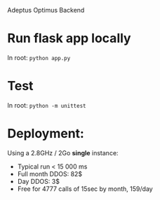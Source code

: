 Adeptus Optimus Backend

# Run flask app locally
In root:
`python app.py`

# Test
In root:
`python -m unittest`

# Deployment:
Using a 2.8GHz / 2Go **single** instance:
- Typical run < 15 000 ms
- Full month DDOS: 82$
- Day DDOS: 3$
- Free for 4777 calls of 15sec by month, 159/day

